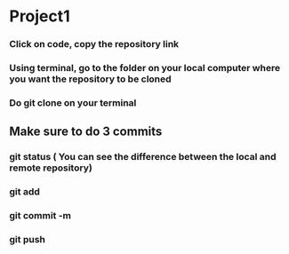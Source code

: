 # Project1

### Click on code, copy the repository link
### Using terminal, go to the folder on your local computer where you want the repository to be cloned
### Do git clone <link> on your terminal 


## Make sure to do 3 commits 

### git status ( You can see the difference between the local and remote repository)
### git add <file> 
### git commit -m <message>
### git push 
